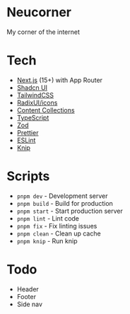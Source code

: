 # Neucorner

My corner of the internet

# Tech

- [Next.js](https://nextjs.org/) (15+) with App Router
- [Shadcn UI](https://ui.shadcn.com/)
- [TailwindCSS](https://tailwindcss.com/)
- [RadixUI/icons](https://radix-ui.com/icons)
- [Content Collections](https://content-collections.dev/)
- [TypeScript](https://www.typescriptlang.org/)
- [Zod](https://zod.dev/)
- [Prettier](https://prettier.io/)
- [ESLint](https://eslint.org/)
- [Knip](https://knip.dev/)

# Scripts

- `pnpm dev` - Development server
- `pnpm build` - Build for production
- `pnpm start` - Start production server
- `pnpm lint` - Lint code
- `pnpm fix` - Fix linting issues
- `pnpm clean` - Clean up cache
- `pnpm knip` - Run knip

# Todo

- Header
- Footer
- Side nav
